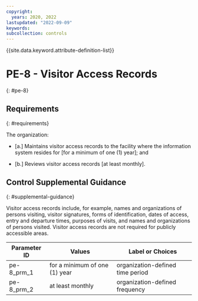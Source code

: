 ```yaml
---
copyright:
  years: 2020, 2022
lastupdated: "2022-09-09"
keywords: 
subcollection: controls
---
```


{{site.data.keyword.attribute-definition-list}}

# PE-8 - Visitor Access Records
{: #pe-8}

## Requirements
{: #requirements}

The organization:

- \[a.\] Maintains visitor access records to the facility where the information system resides for [for a minimum of one (1) year]; and

- \[b.\] Reviews visitor access records [at least monthly].

## Control Supplemental Guidance
{: #supplemental-guidance}

Visitor access records include, for example, names and organizations of persons visiting, visitor signatures, forms of identification, dates of access, entry and departure times, purposes of visits, and names and organizations of persons visited. Visitor access records are not required for publicly accessible areas.

| Parameter ID | Values | Label or Choices |
|---|---|---|
| pe-8_prm_1 | for a minimum of one (1) year | organization-defined time period |
| pe-8_prm_2 | at least monthly | organization-defined frequency |


